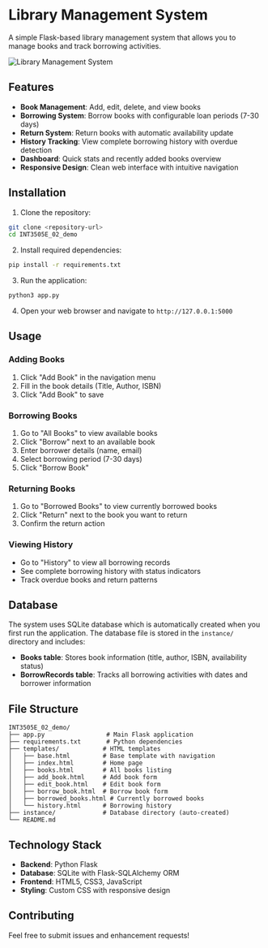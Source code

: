 # Library Management System

A simple Flask-based library management system that allows you to manage books and track borrowing activities.

![Library Management System](https://github.com/user-attachments/assets/3c2836a3-3524-4601-b40a-5dbf0429d252)

## Features

- **Book Management**: Add, edit, delete, and view books
- **Borrowing System**: Borrow books with configurable loan periods (7-30 days)
- **Return System**: Return books with automatic availability update
- **History Tracking**: View complete borrowing history with overdue detection
- **Dashboard**: Quick stats and recently added books overview
- **Responsive Design**: Clean web interface with intuitive navigation

## Installation

1. Clone the repository:
```bash
git clone <repository-url>
cd INT3505E_02_demo
```

2. Install required dependencies:
```bash
pip install -r requirements.txt
```

3. Run the application:
```bash
python3 app.py
```

4. Open your web browser and navigate to `http://127.0.0.1:5000`

## Usage

### Adding Books
1. Click "Add Book" in the navigation menu
2. Fill in the book details (Title, Author, ISBN)
3. Click "Add Book" to save

### Borrowing Books
1. Go to "All Books" to view available books
2. Click "Borrow" next to an available book
3. Enter borrower details (name, email)
4. Select borrowing period (7-30 days)
5. Click "Borrow Book"

### Returning Books
1. Go to "Borrowed Books" to view currently borrowed books
2. Click "Return" next to the book you want to return
3. Confirm the return action

### Viewing History
- Go to "History" to view all borrowing records
- See complete borrowing history with status indicators
- Track overdue books and return patterns

## Database

The system uses SQLite database which is automatically created when you first run the application. The database file is stored in the `instance/` directory and includes:

- **Books table**: Stores book information (title, author, ISBN, availability status)
- **BorrowRecords table**: Tracks all borrowing activities with dates and borrower information

## File Structure

```
INT3505E_02_demo/
├── app.py                 # Main Flask application
├── requirements.txt       # Python dependencies
├── templates/            # HTML templates
│   ├── base.html         # Base template with navigation
│   ├── index.html        # Home page
│   ├── books.html        # All books listing
│   ├── add_book.html     # Add book form
│   ├── edit_book.html    # Edit book form
│   ├── borrow_book.html  # Borrow book form
│   ├── borrowed_books.html # Currently borrowed books
│   └── history.html      # Borrowing history
├── instance/             # Database directory (auto-created)
└── README.md
```

## Technology Stack

- **Backend**: Python Flask
- **Database**: SQLite with Flask-SQLAlchemy ORM
- **Frontend**: HTML5, CSS3, JavaScript
- **Styling**: Custom CSS with responsive design

## Contributing

Feel free to submit issues and enhancement requests!